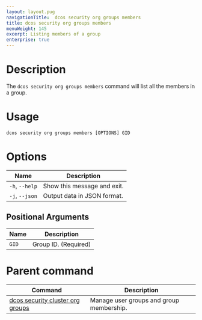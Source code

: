 ```yaml
---
layout: layout.pug
navigationTitle:  dcos security org groups members
title: dcos security org groups members
menuWeight: 145
excerpt: Listing members of a group
enterprise: true
---
```

# Description

The `dcos security org groups members` command will list all the members in a group.

# Usage

```
dcos security org groups members [OPTIONS] GID
```

# Options

| Name |  Description |
|---------|-------------|
|  `-h`, `--help` |  Show this message and exit.|
| `-j`, `--json` | Output data in JSON format. |

## Positional Arguments

| Name |  Description |
|---------|-------------|
| `GID` | Group ID. (Required)|

# Parent command

| Command | Description |
|---------|-------------|
| [dcos security cluster org groups](/dcos/1.12/cli/command-reference/dcos-security/dcos-security-org/dcos-security-org-groups/) |  Manage user groups and group membership. |
